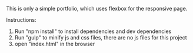 This is only a simple portfolio, which uses flexbox for the responsive page.

Instructions: 
1. Run "npm install" to install dependencies and dev dependencies
2. Run "gulp" to minify js and css files, there are no js files for this project
3. open "index.html" in the browser